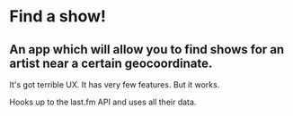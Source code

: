 # Find a show!

## An app which will allow you to find shows for an artist near a certain geocoordinate.

It's got terrible UX. It has very few features. But it works.

Hooks up to the last.fm API and uses all their data.
